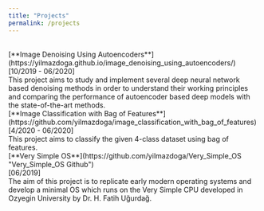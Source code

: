 ```yaml
---
title: "Projects"
permalink: /projects
---
```

<br/>
[**Image Denoising Using Autoencoders**](https://yilmazdoga.github.io/image_denoising_using_autoencoders/)
<br/>[10/2019 - 06/2020]<br/>
This project aims to study and implement several deep neural network based denoising methods in order to understand their working principles and comparing the performance of autoencoder based deep models with the state-of-the-art methods.

<br/>
[**Image Classification with Bag of Features**](https://github.com/yilmazdoga/image_classification_with_bag_of_features)
<br/>[4/2020 - 06/2020]<br/>
This project aims to classify the given 4-class dataset using bag of features.

<br/>
[**Very Simple OS**](https://github.com/yilmazdoga/Very_Simple_OS "Very_Simple_OS Github")
<br/>[06/2019]<br/>
The aim of this project is to replicate early modern operating systems and develop a minimal OS which runs on the Very Simple CPU developed in Ozyegin University by Dr. H. Fatih Uğurdağ.
